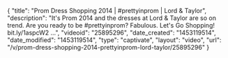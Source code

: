 {
    "title": "Prom Dress Shopping 2014 | #prettyinprom | Lord & Taylor",
    "description": "It's Prom 2014 and the dresses at Lord & Taylor are so on trend. Are you ready to be #prettyinprom? Fabulous. Let's Go Shopping! bit.ly\/1aspcW2 ...",
    "videoid": "25895296",
    "date_created": "1453119514",
    "date_modified": "1453119514",
    "type": "captivate",
    "layout": "video",
    "url": "\/v\/prom-dress-shopping-2014-prettyinprom-lord-taylor\/25895296"
}